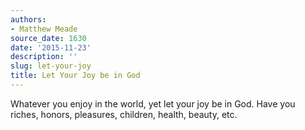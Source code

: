 ```yaml
---
authors:
- Matthew Meade
source_date: 1630
date: '2015-11-23'
description: ''
slug: let-your-joy
title: Let Your Joy be in God
---
```

Whatever you enjoy in the world, yet let your joy be in God. Have you riches, honors, pleasures, children, health, beauty, etc.



